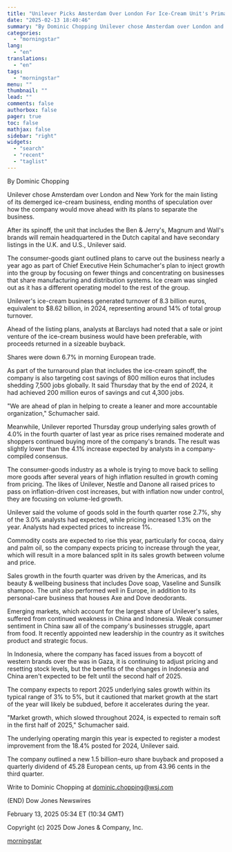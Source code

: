 ```yaml
---
title: "Unilever Picks Amsterdam Over London For Ice-Cream Unit's Primary Listing — 2nd Update"
date: "2025-02-13 18:40:46"
summary: "By Dominic Chopping Unilever chose Amsterdam over London and New York for the main listing of its demerged ice-cream business, ending months of speculation over how the company would move ahead with its plans to separate the business. After its spinoff, the unit that includes the Ben &amp; Jerry's, Magnum..."
categories:
  - "morningstar"
lang:
  - "en"
translations:
  - "en"
tags:
  - "morningstar"
menu: ""
thumbnail: ""
lead: ""
comments: false
authorbox: false
pager: true
toc: false
mathjax: false
sidebar: "right"
widgets:
  - "search"
  - "recent"
  - "taglist"
---
```


By Dominic Chopping

Unilever chose Amsterdam over London and New York for the main listing of its demerged ice-cream business, ending months of speculation over how the company would move ahead with its plans to separate the business.

After its spinoff, the unit that includes the Ben & Jerry's, Magnum and Wall's brands will remain headquartered in the Dutch capital and have secondary listings in the U.K. and U.S., Unilever said.

The consumer-goods giant outlined plans to carve out the business nearly a year ago as part of Chief Executive Hein Schumacher's plan to inject growth into the group by focusing on fewer things and concentrating on businesses that share manufacturing and distribution systems. Ice cream was singled out as it has a different operating model to the rest of the group.

Unilever's ice-cream business generated turnover of 8.3 billion euros, equivalent to $8.62 billion, in 2024, representing around 14% of total group turnover.

Ahead of the listing plans, analysts at Barclays had noted that a sale or joint venture of the ice-cream business would have been preferable, with proceeds returned in a sizeable buyback.

Shares were down 6.7% in morning European trade.

As part of the turnaround plan that includes the ice-cream spinoff, the company is also targeting cost savings of 800 million euros that includes shedding 7,500 jobs globally. It said Thursday that by the end of 2024, it had achieved 200 million euros of savings and cut 4,300 jobs.

"We are ahead of plan in helping to create a leaner and more accountable organization," Schumacher said.

Meanwhile, Unilever reported Thursday group underlying sales growth of 4.0% in the fourth quarter of last year as price rises remained moderate and shoppers continued buying more of the company's brands. The result was slightly lower than the 4.1% increase expected by analysts in a company-compiled consensus.

The consumer-goods industry as a whole is trying to move back to selling more goods after several years of high inflation resulted in growth coming from pricing. The likes of Unilever, Nestle and Danone all raised prices to pass on inflation-driven cost increases, but with inflation now under control, they are focusing on volume-led growth.

Unilever said the volume of goods sold in the fourth quarter rose 2.7%, shy of the 3.0% analysts had expected, while pricing increased 1.3% on the year. Analysts had expected prices to increase 1%.

Commodity costs are expected to rise this year, particularly for cocoa, dairy and palm oil, so the company expects pricing to increase through the year, which will result in a more balanced split in its sales growth between volume and price.

Sales growth in the fourth quarter was driven by the Americas, and its beauty & wellbeing business that includes Dove soap, Vaseline and Sunsilk shampoo. The unit also performed well in Europe, in addition to its personal-care business that houses Axe and Dove deodorants.

Emerging markets, which account for the largest share of Unilever's sales, suffered from continued weakness in China and Indonesia. Weak consumer sentiment in China saw all of the company's businesses struggle, apart from food. It recently appointed new leadership in the country as it switches product and strategic focus.

In Indonesia, where the company has faced issues from a boycott of western brands over the was in Gaza, it is continuing to adjust pricing and resetting stock levels, but the benefits of the changes in Indonesia and China aren't expected to be felt until the second half of 2025.

The company expects to report 2025 underlying sales growth within its typical range of 3% to 5%, but it cautioned that market growth at the start of the year will likely be subdued, before it accelerates during the year.

"Market growth, which slowed throughout 2024, is expected to remain soft in the first half of 2025," Schumacher said.

The underlying operating margin this year is expected to register a modest improvement from the 18.4% posted for 2024, Unilever said.

The company outlined a new 1.5 billion-euro share buyback and proposed a quarterly dividend of 45.28 European cents, up from 43.96 cents in the third quarter.

Write to Dominic Chopping at dominic.chopping@wsj.com

(END) Dow Jones Newswires

February 13, 2025 05:34 ET (10:34 GMT)

Copyright (c) 2025 Dow Jones & Company, Inc.

[morningstar](https://www.morningstar.com/news/dow-jones/202502135237/unilever-picks-amsterdam-over-london-for-ice-cream-units-primary-listing-2nd-update)
